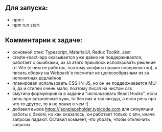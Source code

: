 ## Для запуска:
 - npm i
 - npm run start

## Комментарии к задаче:
 - основной стек: Typescript, MaterialUI, Redux Toolkit, Jest
 - create-react-app оказывается уже давно не поддерживается, работает с ошибками, из за этого пришлось использовать решение от Vite (с ним не работал, поэтому конфиги правил поверхностно), а писать сборку на Webpack`е посчитал не целесообразным из за непонятных дедлайнов
 - планировал использовать CSS-IN-JS, но он не поддерживается MUI 6, да и стилей очень мало, поэтому писал на чистом css
 - смутила формулировка в задании "использовать React Hooks", если речь про встроенные хуки, то без них и так никуда, а если речь про что то другое, то я не понял о чем :)
 - добавил вызов https://jsonplaceholder.typicode.com для симуляции работы с бэком, но как оказалось, он работает только с впн, иначе запросы падают. Оставил коммент, что убрать, чтобы отключить запросы
